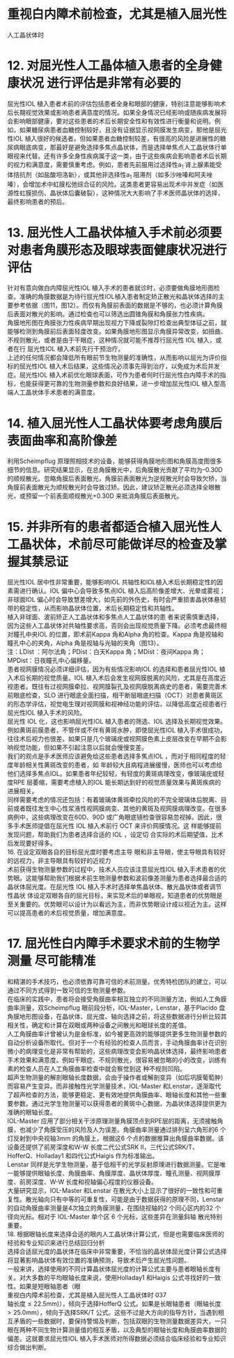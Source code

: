 # 重视白内障术前检查，尤其是植入屈光性  
人工晶状体时  
# 12.  对屈光性人工晶体植入患者的全身健康状况 进行评估是非常有必要的  
屈光性IOL 植入患者术前的评估包括患者全身和眼部的健康，特别注意能够影响术后长期视觉效果或影响患者满意度的情况。如果全身情况已经影响或随疾病发展将会影响眼部健康，要对这些患者的术后长期安全性和有效性进行衡量和说明。例如，如果糖尿病患者血糖控制较好，且没有证据显示视网膜发生病变，那他是屈光性IOL 植入很好的候选者。但如果患者血糖控制较差，有很高的风险是进展性的糖尿病眼底病变，那最好是避免选择多焦点晶状体，而是选择单焦点人工晶状体行单眼视来代替。还有许多全身性疾病属于这一类，由于这些疾病会影响患者术后长期的视力和满意度，需要慎重考虑。例如，患者先前服用过选择性$\mathrm{a}_{1}$ 肾上腺素能受体拮抗剂（如盐酸坦洛新），或其他非选择性$\mathrm{a}_{1}$ 阻滞剂（如多沙唑嗪和阿夫唑嗪），会增加术中虹膜松弛综合征的风险。这类患者更容易出现术中并发症（如医源性虹膜损伤、晶状体后囊破裂），这种情况大大影响了手术医师晶状体的选择，最终影响患者的预后。  
# 13. 屈光性人工晶状体植入手术前必须要对患者角膜形态及眼球表面健康状况进行评估  
针对有意向做白内障屈光性IOL 植入手术的患者就诊时，必须要做角膜地形图检查。准确的角膜数据是为待行屈光性IOL植入患者制定矫正散光和晶状体选择的主要参考依据（图11，图12）。而仅有角膜前表面的数据是不够的，也必须计算角膜后表面对散光的影响。通过检查也可以筛选出圆锥角膜和角膜张力性疾病。  
角膜地形图在角膜张力性疾病早期出现视力下降或裂隙灯检查出典型体征之前，就能够检测到角膜前后表面轻度改变。如果角膜地形图显示角膜异常改变，如扭曲、不规则散光，或者是由于干眼症，这种情况就可能不推荐行屈光性 IOL  植入，或者在行 屈光性IOL 植入术前先行干预治疗。  
上述的任何情况都会降低所有眼前节生物测量的准确性，从而影响以屈光为评价指标的屈光性IOL 植入术后结果，这些情况必须事先得到治疗，以免成为术后并发症。屈光性IOL 植入术前优化眼球表面，可作为患者何时行屈光性白内障手术的指标，也能获得更可靠的生物测量参数和良好结果，进一步增加屈光性IOL 植入型高端人工晶状体手术患者的满意度。  
# 14. 植入屈光性人工晶状体要考虑角膜后表面曲率和高阶像差  
利用Scheimpﬂug 原理照相技术的设备，能够获得角膜地形图和角膜高度图很多细节的信息。研究结果显示，在总角膜散光中，后角膜散光贡献了平均为–0.30D 的顺规散光。忽略角膜后表面散光，角膜前表面散光为逆规散光时会导致欠矫，当角膜前表面散光为顺规散光时会导致过矫。因此，建议矫正散光必须选择全眼散光，或预留一个前表面顺规散光$+0.30\mathrm{D}$ 来抵消角膜后表面散光。  
# 15. 并非所有的患者都适合植入屈光性人工晶状体，术前尽可能做详尽的检查及掌握其禁忌证  
屈光性IOL 居中性非常重要，能够影响IOL 共轴性和IOL植入术后长期稳定性的因素需进行确认。IOL 偏中心会导致多焦点IOL 植入后高阶像差增大、光晕或雾视；非球面IOL 偏心时会导致慧差增大，如先前的外伤史，有时会严重损害晶状体悬韧带的稳定性，从而影响晶状体位置，术后长期稳定性和共轴性。  
植入非球面、波前矫正人工晶状体和多焦点人工晶状体的患 者来说需慎重选择，因为这些人工晶状体对共轴性要求高，否则会出现视觉质量下降。必须考虑最终相对瞳孔中央IOL 的位置，即术前Kappa 角和Alpha 角的检查。Kappa 角是视轴和瞳孔中心的夹角，Alpha 角是视轴与光轴的夹角（图13）。  
注：LDist ：阿尔法角；PDist：白天Kappa 角；MDist：夜间Kappa 角；MPDist：日夜瞳孔中心偏移量。  
患者视网膜情况必须详细评估，因为有些情况影响IOL 的选择和患者屈光性IOL 植入术后长期的视觉质量。IOL 植入术后会发生视网膜脱离的风险，尤其是在高度近视患者。既往有过视网膜牵拉、视网膜裂孔及视网膜脱离病史的患者，需要完善术前眼底检查，SLO 进行眼底全面扫描，相干断层眼底扫描（OCT）对患者黄斑区的形态学评估，视觉电生理对视网膜和视神经功能的评估，以降低高度近视患者行屈光性IOL 植入手术的风险。  
屈光性 IOL   化，这也影响屈光性IOL 植入患者的筛选、IOL 选择及长期视觉效果。例如黄斑前膜患者，不管伴或不伴有黄斑水肿，即使屈光性IOL 植入手术很成功，往往术后视力也很差。如果只是几个玻璃疣或视网膜色素上皮层改变在早期不会影响视觉功能，但如果不引起注意以后就会慢慢变差。  
我们的观点是手术医师应该避免给这些患者选择多焦点IOL ，而对于相同程度的轻度年龄相关性黄斑改变的患者，如 年龄较大且病程进展缓慢，医师也可以考虑给他们选择多焦点IOL。如果患者年纪较轻，有轻度的黄斑病理改变，像玻璃疣或轻度RPE 层萎缩，需要考虑植入的IOL 能长期达到好的视觉质量效果与黄斑疾病的进展相关。  
同样需要考虑的情况还包括：有着玻璃体黄斑牵拉风险的不完全玻璃体后脱离、目前或者既往发生中心性浆液性视网膜病变、其他的黄斑及视网膜病理改变。在很多病例中，这些病理改变在60D、90D 或广角眼底镜检查很容易忽视掉。因此，很多手术医师提倡在屈光性 IOL  植入术前行 OCT  来评价网膜情况。这 样能够提前发现问题，帮助我们为患者选择合适的 IOL ，设定切 合实际的术后期望值，比术后发现要好得多。  
16.  在设定双眼各自的目标屈光度时要考虑主导 眼和非主导眼，使主导眼具有较好的远视力，非主导眼具有较好的近视力  
术前获得生物测量参数的过程中，技术人员应该注意屈光性IOL 植入手术患者的优势眼。这能够帮助我们根据术前生物测量参数和波前像差测量为患者选择最合适的晶状体屈光度。在屈光性 IOL  植入手术时选择单焦晶状体、散光晶状体或者调节性晶状 体设定双眼各自的屈光目标，来实现术后的单眼视，知道患者的优势眼是至关重要的。优势眼可以设计为以看远为主，而非优势眼设计成以视近为主。这样可以提高患者的术后视觉质量，增加满意度。  
# 17. 屈光性白内障手术要求术前的生物学测量 尽可能精准  
和精湛的手术技巧，也必须依靠可靠可信的术前测量。优秀特检团队的建立，可以通过不同方式得到一致可信的生物测量参数。  
在临床的实践中，患者将会接受角膜曲率相互独立的不同测量方法，例如人工角膜曲率测量，双Scheimpﬂug 眼前段分析，IOL-Master，Lenstar，基于Placido 盘角膜地形图设备，在晶状体、屈光度、轴向选择之前，将这些数据进行分析比较其相关性，确定和计算在双眼或两种设备之间散光和眼球长度的差值。  
人工角膜曲率计曾被认为是金标准，如今被更高效的能够提供更多生物测量参数的自动分析设备所取代。但对于一个有经验的检查人员而言，手动角膜曲率计在识别微小的病理变化是非常有帮助的，这些病理改变会影响晶状体选择，最终影响患者手术效果和满意度。例如干眼症、不规则散光，很容易被忽略的小的改变，训练有素的检查人员在人工角膜曲率检查中就会察觉到这 种不规则凹陷。  
超声生物测量的解剖眼轴长度数据，会由于操作者或解剖变异（如后巩膜葡萄肿）而容易产生变异。而非接触性光学测量技术，IOL-Master 和Lenstar，逐渐取代了超声检查的方法，能够更稳定、更有效地提供角膜曲率、眼轴长度和其他一些重要参数。通过光学生物测量可以获得患者的黄斑中心数据，为晶状体选择提供更为准确的眼轴长度。  
IOL-Master 应用了部分相关干涉原理测量角膜顶点到RPE层的距离，无须接触角膜，也减少了角膜受压的风险及人为误差。角膜曲率测量通过排列呈六角形的6 个灯反射到中央视轴$3\mathrm{mm}$ 的角膜上，根据这6 个点的数据推算出角膜曲率数据。该设备还提供了前房深度和W-W 长度二代公式SRK Ⅱ，三代公式SRK/T、HofferQ、Holladay1 和四代公式Haigis 作为标准输出。  
Lenstar 同样是光学生物测量，基于低相干的光学反射原理进行数据测量。它是唯一能够提供眼轴长度、角膜曲率、角膜厚度、晶状体厚度、瞳孔测量、视网膜厚度、前房深度、W-W 长度和视轴偏心程度的仪器设备。  
大量研究显示，IOL-Master 和Lenstar 在散光大小上显示了很好的一致性和可重复性。散光轴向只有中等的可重复性，可能是由于数据获得的原理不同，Lenstar 的自动角膜曲率测量是4次独立的角膜测量，在围绕视轴的2 个同心区内的32 个径向光标。相对于 IOL-Master  单个区 6  个光标，这些差异在测量斜轴 散光特别重要。  
18. 根据眼轴长度来选择合适的眼内人工晶状体计算公式，但是也需要临床医师的经验和专业知识来进行总结回归分析  
选择合适屈光度的晶状体在临床中非常重要，不恰当的晶状体屈光度计算公式选择将显著影响晶状体有效位置的准确预测，导致术后产生屈光性问题。  
一般来讲，选择使用的不同计算晶状体屈光度的计算公式主要与患者眼轴长度有关。对大多数的平均眼轴长度来说，使用Holladay1 和Haigis 公式寻找好的一致性。如果是短眼轴患者（眼  
重视白内障术前检查，尤其是植入屈光性人工晶状体时 037  
轴长度$\leqslant22.5\mathrm{mm})$），倾向于选择HofferQ 公式。如果是长眼轴患者（眼轴长度$>25.0\mathrm{mm}$），倾向于选择SRK/T 公式。这些不过是大方向的指导方针，当遇到相互矛盾的一些数据时，要保持警惕及判断，包括双眼的生物测量数据差异大，一只眼在两种不同生物计算测量值的相互矛盾，以及典型的眼轴长度和角膜曲率数据的偏差。这就要求屈光性IOL 植入手术医师对所得数据必须结合临床经验和专业知识综合做出判断。  